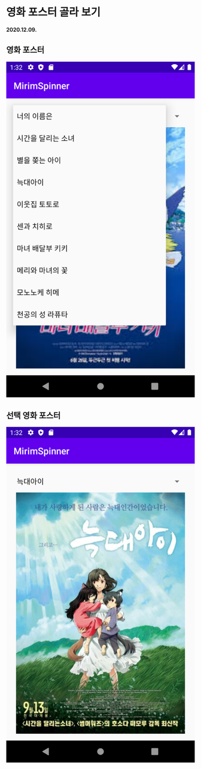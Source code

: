 # 영화 포스터 골라 보기

#### 2020.12.09.

## 영화 포스터 

![list](https://github.com/jiyeong1004/MirimSpinner/blob/master/list.png)

## 선택 영화 포스터

![poster](https://github.com/jiyeong1004/MirimSpinner/blob/master/poster.png)
